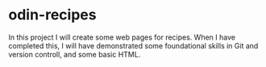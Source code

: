 # odin-recipes
In this project I will create some web pages for recipes. When I have completed this, I will have demonstrated some foundational skills in Git and version controll, and some basic HTML.